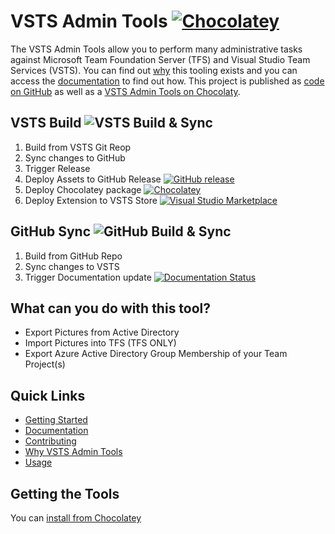 # VSTS Admin Tools [![Chocolatey](https://img.shields.io/chocolatey/dt/vsts-admin-tools.svg?style=flat-square)](https://chocolatey.org/packages/vsts-admin-tools/)

The VSTS Admin Tools allow you to perform many administrative tasks against Microsoft Team Foundation Server (TFS) and Visual Studio Team Services (VSTS). You can find out [why](http://vsts-admin-tools.readthedocs.io/en/latest/why) this tooling exists and you can access the [documentation](http://vsts-admin-tools.readthedocs.io) to find out how. This project is published as [code on GitHub](https://github.com/nkdAgility/vsts-admin-tools/) as well as a [VSTS Admin Tools on Chocolaty](https://chocolatey.org/packages/vsts-admin-tools/).

## VSTS Build ![VSTS Build & Sync](https://nkdagility.visualstudio.com/_apis/public/build/definitions/d501b94b-2834-49e0-94c4-9947799e2a62/96/badge)

1. Build from VSTS Git Reop
1. Sync changes to GitHub
1. Trigger Release
  1. Deploy Assets to GitHub Release [![GitHub release](https://img.shields.io/github/release/nkdAgility/vsts-admin-tools.svg?maxAge=2592000)](https://github.com/nkdAgility/vsts-admin-tools/releases)
  1. Deploy Chocolatey package [![Chocolatey](https://img.shields.io/chocolatey/v/vsts-admin-tools.svg?style=flat-square)](https://chocolatey.org/packages/vsts-admin-tools/)
  1. Deploy Extension to VSTS Store [![Visual Studio Marketplace](https://vsmarketplacebadge.apphb.com/version-short/nkdagility.vsts-admin-tools.svg)](https://marketplace.visualstudio.com/items?itemName=nkdagility.vsts-admin-tools)

## GitHub Sync ![GitHub Build & Sync](https://nkdagility.visualstudio.com/_apis/public/build/definitions/d501b94b-2834-49e0-94c4-9947799e2a62/98/badge)

1. Build from GitHub Repo
1. Sync changes to VSTS
1. Trigger Documentation update [![Documentation Status](https://readthedocs.org/projects/vsts-admin-tools/badge/?version=latest)](http://vsts-admin-tools.readthedocs.org/en/latest/)


## What can you do with this tool?

- Export Pictures from Active Directory
- Import Pictures into TFS (TFS ONLY)
- Export Azure Active Directory Group Membership of your Team Project(s)

## Quick Links

 - [Getting Started](http://vsts-admin-tools.readthedocs.io/en/latest/getting-started)
 - [Documentation](http://vsts-admin-tools.readthedocs.io)
 - [Contributing](http://vsts-admin-tools.readthedocs.io/en/latest/#contributing)
 - [Why VSTS Admin Tools](http://vsts-admin-tools.readthedocs.io/en/latest/why)
 - [Usage](http://vsts-admin-tools.readthedocs.io/en/latest/usage/usage/)

## Getting the Tools

 You can [install from Chocolatey](https://chocolatey.org/packages/vsts-admin-tools/) 





